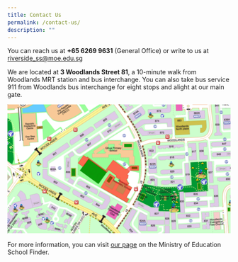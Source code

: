 ```yaml
---
title: Contact Us
permalink: /contact-us/
description: ""
---
```

You can reach us at **+65 6269 9631** (General Office) or write to us at [riverside_ss@moe.edu.sg](mailto:riverside_ss@moe.edu.sg)


We are located at **3 Woodlands Street 81**, a 10-minute walk from Woodlands MRT station and bus interchange. You can also take bus service 911 from Woodlands bus interchange for eight stops and alight at our main gate.

![School Map](/images/School%20Map.jpg)

For more information, you can visit [our page](https://www.moe.gov.sg/schoolfinder/schooldetail?schoolname=riverside-secondary-school) on the Ministry of Education School Finder.